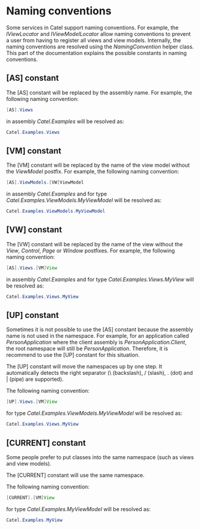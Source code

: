 # Naming conventions

Some services in Catel support naming conventions. For example, the *IViewLocator* and *IViewModelLocator* allow naming conventions to prevent a user from having to register all views and view models. Internally, the naming conventions are resolved using the *NamingConvention* helper class. This part of the documentation explains the possible constants in naming conventions.

## [AS] constant

The [AS] constant will be replaced by the assembly name. For example, the following naming convention:

``` {.java data-syntaxhighlighter-params="brush: java; gutter: false; theme: Confluence" data-theme="Confluence" style="brush: java; gutter: false; theme: Confluence"}
[AS].Views
```

in assembly *Catel.Examples* will be resolved as:

``` {.java data-syntaxhighlighter-params="brush: java; gutter: false; theme: Confluence" data-theme="Confluence" style="brush: java; gutter: false; theme: Confluence"}
Catel.Examples.Views
```

## [VM] constant

The [VM] constant will be replaced by the name of the view model without the *ViewModel* postfix. For example, the following naming convention:

``` {.java data-syntaxhighlighter-params="brush: java; gutter: false; theme: Confluence" data-theme="Confluence" style="brush: java; gutter: false; theme: Confluence"}
[AS].ViewModels.[VW]ViewModel
```

in assembly *Catel.Examples* and for type *Catel.Examples.ViewModels.MyViewModel* will be resolved as:

``` {.java data-syntaxhighlighter-params="brush: java; gutter: false; theme: Confluence" data-theme="Confluence" style="brush: java; gutter: false; theme: Confluence"}
Catel.Examples.ViewModels.MyViewModel
```

## [VW] constant

The [VW] constant will be replaced by the name of the view without the *View*, *Control*, *Page* or *Window* postfixes. For example, the following naming convention:

``` {.java data-syntaxhighlighter-params="brush: java; gutter: false; theme: Confluence" data-theme="Confluence" style="brush: java; gutter: false; theme: Confluence"}
[AS].Views.[VM]View
```

in assembly *Catel.Examples* and for type *Catel.Examples.Views.MyView* will be resolved as:

``` {.java data-syntaxhighlighter-params="brush: java; gutter: false; theme: Confluence" data-theme="Confluence" style="brush: java; gutter: false; theme: Confluence"}
Catel.Examples.Views.MyView
```

## [UP] constant

Sometimes it is not possible to use the [AS] constant because the assembly name is not used in the namespace. For example, for an application called *PersonApplication* where the client assembly is *PersonApplication.Client*, the root namespace will still be *PersonApplication*. Therefore, it is recommend to use the [UP] constant for this situation.

The [UP] constant will move the namespaces up by one step. It automatically detects the right separator (\\ (backslash), / (slash), . (dot) and | (pipe) are supported).

The following naming convention:

``` {.java data-syntaxhighlighter-params="brush: java; gutter: false; theme: Confluence" data-theme="Confluence" style="brush: java; gutter: false; theme: Confluence"}
[UP].Views.[VM]View
```

for type *Catel.Examples.ViewModels.MyViewModel* will be resolved as:

``` {.java data-syntaxhighlighter-params="brush: java; gutter: false; theme: Confluence" data-theme="Confluence" style="brush: java; gutter: false; theme: Confluence"}
Catel.Examples.Views.MyView
```

## [CURRENT] constant

Some people prefer to put classes into the same namespace (such as views and view models).

The [CURRENT] constant will use the same namespace.

The following naming convention:

``` {.java data-syntaxhighlighter-params="brush: java; gutter: false; theme: Confluence" data-theme="Confluence" style="brush: java; gutter: false; theme: Confluence"}
[CURRENT].[VM]View
```

for type *Catel.Examples.MyViewModel* will be resolved as:

``` {.java data-syntaxhighlighter-params="brush: java; gutter: false; theme: Confluence" data-theme="Confluence" style="brush: java; gutter: false; theme: Confluence"}
Catel.Examples.MyView
```
